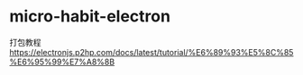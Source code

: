 # micro-habit-electron

打包教程
https://electronjs.p2hp.com/docs/latest/tutorial/%E6%89%93%E5%8C%85%E6%95%99%E7%A8%8B